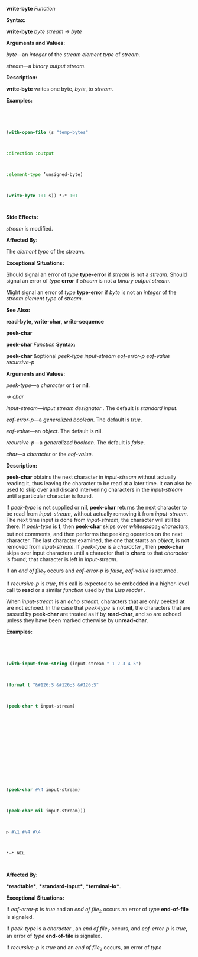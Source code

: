 **write-byte** *Function* 



**Syntax:** 



**write-byte** *byte stream → byte* 



**Arguments and Values:** 



*byte*—an *integer* of the *stream element type* of *stream*. 



*stream*—a *binary output stream*. 



**Description:** 



**write-byte** writes one byte, *byte*, to *stream*. 



**Examples:**
```lisp
 



(with-open-file (s "temp-bytes" 



:direction :output 



:element-type ’unsigned-byte) 



(write-byte 101 s)) *→* 101 




```
**Side Effects:** 



*stream* is modified. 



**Affected By:** 



The *element type* of the *stream*. 



**Exceptional Situations:** 



Should signal an error of *type* **type-error** if *stream* is not a *stream*. Should signal an error of *type* **error** if *stream* is not a *binary output stream*. 



Might signal an error of *type* **type-error** if *byte* is not an *integer* of the *stream element type* of *stream*. 



**See Also:** 



**read-byte**, **write-char**, **write-sequence** 







 



 



**peek-char** 



**peek-char** *Function* **Syntax:** 



**peek-char** &amp;optional *peek-type input-stream eof-error-p eof-value recursive-p* 



**Arguments and Values:** 



*peek-type*—a *character* or **t** or **nil**. 



*→ char* 



*input-stream*—*input stream designator* . The default is *standard input*. 



*eof-error-p*—a *generalized boolean*. The default is *true*. 



*eof-value*—an *object*. The default is **nil**. 



*recursive-p*—a *generalized boolean*. The default is *false*. 



*char*—a *character* or the *eof-value*. 



**Description:** 



**peek-char** obtains the next character in *input-stream* without actually reading it, thus leaving the character to be read at a later time. It can also be used to skip over and discard intervening characters in the *input-stream* until a particular character is found. 



If *peek-type* is not supplied or **nil**, **peek-char** returns the next character to be read from *input-stream*, without actually removing it from *input-stream*. The next time input is done from *input-stream*, the character will still be there. If *peek-type* is **t**, then **peek-char** skips over *whitespace*<sub>2</sub> *characters*, but not comments, and then performs the peeking operation on the next character. The last character examined, the one that starts an *object*, is not removed from *input-stream*. If *peek-type* is a *character* , then **peek-char** skips over input characters until a character that is **char=** to that *character* is found; that character is left in *input-stream*. 



If an *end of file*<sub>2</sub> occurs and *eof-error-p* is *false*, *eof-value* is returned. 



If *recursive-p* is *true*, this call is expected to be embedded in a higher-level call to **read** or a similar *function* used by the *Lisp reader* . 



When *input-stream* is an *echo stream*, characters that are only peeked at are not echoed. In the case that *peek-type* is not **nil**, the characters that are passed by **peek-char** are treated as if by **read-char**, and so are echoed unless they have been marked otherwise by **unread-char**. 



**Examples:**
```lisp
 



(with-input-from-string (input-stream " 1 2 3 4 5") 



(format t "&#126;S &#126;S &#126;S" 



(peek-char t input-stream) 







 



 



(peek-char #\4 input-stream) 



(peek-char nil input-stream))) 



▷ #\1 #\4 #\4 



*→* NIL 




```
**Affected By:** 



**\*readtable\***, **\*standard-input\***, **\*terminal-io\***. 



**Exceptional Situations:** 



If *eof-error-p* is *true* and an *end of file*<sub>2</sub> occurs an error of *type* **end-of-file** is signaled. 



If *peek-type* is a *character* , an *end of file*<sub>2</sub> occurs, and *eof-error-p* is *true*, an error of *type* **end-of-file** is signaled. 



If *recursive-p* is *true* and an *end of file*<sub>2</sub> occurs, an error of *type* 